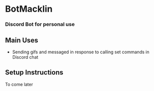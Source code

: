 # BotMacklin
### Discord Bot for personal use 

## Main Uses 
* Sending gifs and messaged in response to calling set commands in Discord chat 

## Setup Instructions 
To come later 
